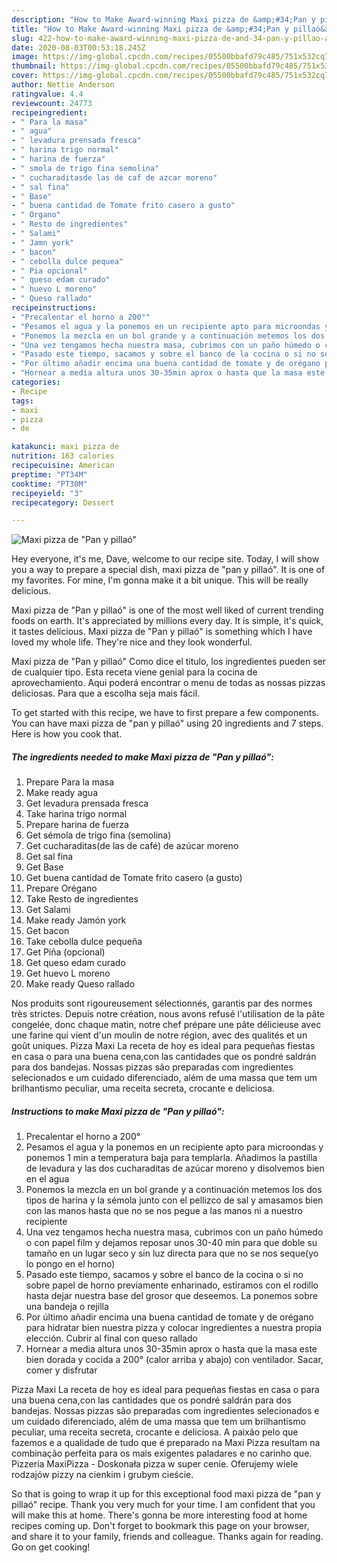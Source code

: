 ```yaml
---
description: "How to Make Award-winning Maxi pizza de &amp;#34;Pan y pillaó&amp;#34;"
title: "How to Make Award-winning Maxi pizza de &amp;#34;Pan y pillaó&amp;#34;"
slug: 422-how-to-make-award-winning-maxi-pizza-de-and-34-pan-y-pillao-and-34
date: 2020-08-03T00:53:18.245Z
image: https://img-global.cpcdn.com/recipes/05500bbafd79c485/751x532cq70/maxi-pizza-de-pan-y-pillao-foto-principal.jpg
thumbnail: https://img-global.cpcdn.com/recipes/05500bbafd79c485/751x532cq70/maxi-pizza-de-pan-y-pillao-foto-principal.jpg
cover: https://img-global.cpcdn.com/recipes/05500bbafd79c485/751x532cq70/maxi-pizza-de-pan-y-pillao-foto-principal.jpg
author: Nettie Anderson
ratingvalue: 4.4
reviewcount: 24773
recipeingredient:
- " Para la masa"
- " agua"
- " levadura prensada fresca"
- " harina trigo normal"
- " harina de fuerza"
- " smola de trigo fina semolina"
- " cucharaditasde las de caf de azcar moreno"
- " sal fina"
- " Base"
- " buena cantidad de Tomate frito casero a gusto"
- " Organo"
- " Resto de ingredientes"
- " Salami"
- " Jamn york"
- " bacon"
- " cebolla dulce pequea"
- " Pia opcional"
- " queso edam curado"
- " huevo L moreno"
- " Queso rallado"
recipeinstructions:
- "Precalentar el horno a 200°"
- "Pesamos el agua y la ponemos en un recipiente apto para microondas y ponemos 1 min a temperatura baja para templarla. Añadimos la pastilla de levadura y las dos cucharaditas de azúcar moreno y disolvemos bien en el agua"
- "Ponemos la mezcla en un bol grande y a continuación metemos los dos tipos de harina y la sémola junto con el pellizco de sal y amasamos bien con las manos hasta que no se nos pegue a las manos ni a nuestro recipiente"
- "Una vez tengamos hecha nuestra masa, cubrimos con un paño húmedo o con papel film y dejamos reposar unos 30-40 min para que doble su tamaño en un lugar seco y sin luz directa para que no se nos seque(yo lo pongo en el horno)"
- "Pasado este tiempo, sacamos y sobre el banco de la cocina o si no sobre papel de horno previamente enharinado, estiramos con el rodillo hasta dejar nuestra base del grosor que deseemos. La ponemos sobre una bandeja o rejilla"
- "Por último añadir encima una buena cantidad de tomate y de orégano para hidratar bien nuestra pizza y colocar ingredientes a nuestra propia elección. Cubrir al final con queso rallado"
- "Hornear a media altura unos 30-35min aprox o hasta que la masa este bien dorada y cocida a 200° (calor arriba y abajo) con ventilador. Sacar, comer y disfrutar"
categories:
- Recipe
tags:
- maxi
- pizza
- de

katakunci: maxi pizza de 
nutrition: 163 calories
recipecuisine: American
preptime: "PT34M"
cooktime: "PT30M"
recipeyield: "3"
recipecategory: Dessert

---
```



![Maxi pizza de &#34;Pan y pillaó&#34;](https://img-global.cpcdn.com/recipes/05500bbafd79c485/751x532cq70/maxi-pizza-de-pan-y-pillao-foto-principal.jpg)

Hey everyone, it's me, Dave, welcome to our recipe site. Today, I will show you a way to prepare a special dish, maxi pizza de &#34;pan y pillaó&#34;. It is one of my favorites. For mine, I'm gonna make it a bit unique. This will be really delicious.

Maxi pizza de &#34;Pan y pillaó&#34; is one of the most well liked of current trending foods on earth. It's appreciated by millions every day. It is simple, it's quick, it tastes delicious. Maxi pizza de &#34;Pan y pillaó&#34; is something which I have loved my whole life. They're nice and they look wonderful.

Maxi pizza de &#34;Pan y pillaó&#34; Como dice el titulo, los ingredientes pueden ser de cualquier tipo. Esta receta viene genial para la cocina de aprovechamiento. Aqui poderá encontrar o menu de todas as nossas pizzas deliciosas. Para que a escolha seja mais fácil.


To get started with this recipe, we have to first prepare a few components. You can have maxi pizza de &#34;pan y pillaó&#34; using 20 ingredients and 7 steps. Here is how you cook that.

<!--inarticleads1-->

##### The ingredients needed to make Maxi pizza de &#34;Pan y pillaó&#34;:

1. Prepare  Para la masa
1. Make ready  agua
1. Get  levadura prensada fresca
1. Take  harina trigo normal
1. Prepare  harina de fuerza
1. Get  sémola de trigo fina (semolina)
1. Get  cucharaditas(de las de café) de azúcar moreno
1. Get  sal fina
1. Get  Base
1. Get  buena cantidad de Tomate frito casero (a gusto)
1. Prepare  Orégano
1. Take  Resto de ingredientes
1. Get  Salami
1. Make ready  Jamón york
1. Get  bacon
1. Take  cebolla dulce pequeña
1. Get  Piña (opcional)
1. Get  queso edam curado
1. Get  huevo L moreno
1. Make ready  Queso rallado


Nos produits sont rigoureusement sélectionnés, garantis par des normes très strictes. Depuis notre création, nous avons refusé l&#39;utilisation de la pâte congelée, donc chaque matin, notre chef prépare une pâte délicieuse avec une farine qui vient d&#39;un moulin de notre région, avec des qualités et un goût uniques. Pizza Maxi La receta de hoy es ideal para pequeñas fiestas en casa o para una buena cena,con las cantidades que os pondré saldrán para dos bandejas. Nossas pizzas são preparadas com ingredientes selecionados e um cuidado diferenciado, além de uma massa que tem um brilhantismo peculiar, uma receita secreta, crocante e deliciosa. 

<!--inarticleads2-->

##### Instructions to make Maxi pizza de &#34;Pan y pillaó&#34;:

1. Precalentar el horno a 200°
1. Pesamos el agua y la ponemos en un recipiente apto para microondas y ponemos 1 min a temperatura baja para templarla. Añadimos la pastilla de levadura y las dos cucharaditas de azúcar moreno y disolvemos bien en el agua
1. Ponemos la mezcla en un bol grande y a continuación metemos los dos tipos de harina y la sémola junto con el pellizco de sal y amasamos bien con las manos hasta que no se nos pegue a las manos ni a nuestro recipiente
1. Una vez tengamos hecha nuestra masa, cubrimos con un paño húmedo o con papel film y dejamos reposar unos 30-40 min para que doble su tamaño en un lugar seco y sin luz directa para que no se nos seque(yo lo pongo en el horno)
1. Pasado este tiempo, sacamos y sobre el banco de la cocina o si no sobre papel de horno previamente enharinado, estiramos con el rodillo hasta dejar nuestra base del grosor que deseemos. La ponemos sobre una bandeja o rejilla
1. Por último añadir encima una buena cantidad de tomate y de orégano para hidratar bien nuestra pizza y colocar ingredientes a nuestra propia elección. Cubrir al final con queso rallado
1. Hornear a media altura unos 30-35min aprox o hasta que la masa este bien dorada y cocida a 200° (calor arriba y abajo) con ventilador. Sacar, comer y disfrutar


Pizza Maxi La receta de hoy es ideal para pequeñas fiestas en casa o para una buena cena,con las cantidades que os pondré saldrán para dos bandejas. Nossas pizzas são preparadas com ingredientes selecionados e um cuidado diferenciado, além de uma massa que tem um brilhantismo peculiar, uma receita secreta, crocante e deliciosa. A paixão pelo que fazemos e a qualidade de tudo que é preparado na Maxi Pizza resultam na combinação perfeita para os mais exigentes paladares e no carinho que. Pizzeria MaxiPizza - Doskonała pizza w super cenie. Oferujemy wiele rodzajów pizzy na cienkim i grubym cieście. 

So that is going to wrap it up for this exceptional food maxi pizza de &#34;pan y pillaó&#34; recipe. Thank you very much for your time. I am confident that you will make this at home. There's gonna be more interesting food at home recipes coming up. Don't forget to bookmark this page on your browser, and share it to your family, friends and colleague. Thanks again for reading. Go on get cooking!
